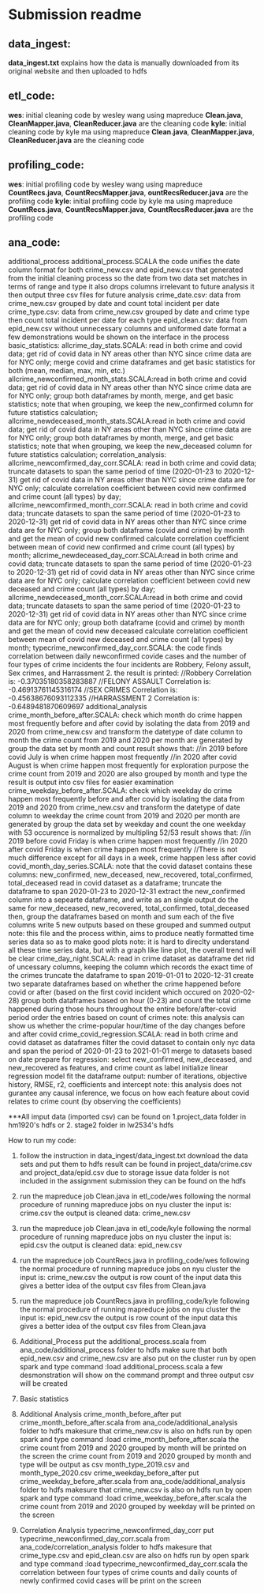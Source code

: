 # Submission readme
## data_ingest:
  **data_ingest.txt** explains how the data is manually downloaded from its original website
  and then uploaded to hdfs 
## etl_code:
  **wes**:
    initial cleaning code by wesley wang using mapreduce
    **Clean.java**, **CleanMapper.java**, **CleanReducer.java** are the cleaning code
  **kyle**:
    initial cleaning code by kyle ma using mapreduce
    **Clean.java**, **CleanMapper.java**, **CleanReducer.java** are the cleaning code
## profiling_code:
  **wes**:
    initial profiling code by wesley wang using mapreduce
    **CountRecs.java**, **CountRecsMapper.java**, **ountRecsReducer.java** are the profiling code
  **kyle**:
    initial profiling code by kyle ma using mapreduce
    **CountRecs.java**, **CountRecsMapper.java**, **CountRecsReducer.java** are the profiling code
## ana_code:
  additional_process
    additional_process.SCALA
    the code unifies the date column format for both crime_new.csv and epid_new.csv that generated
    from the initial cleaning process
    so the date from two data set matches in terms of range and type
    it also drops columns irrelevant to future analysis
    it then output three csv files for future analysis
      crime_date.csv: data from crime_new.csv grouped by date and count total incident per date
      crime_type.csv: data from crime_new.csv grouped by date and crime type then count total incident per date for each type
      epid_clean.csv: data from epid_new.csv without unnecessary columns and uniformed date format
    a few demonstrations would be shown on the interface in the process
  basic_statistics:
    allcrime_day_stats.SCALA: read in both crime and covid data;
			get rid of covid data in NY areas other than NYC since crime data are for NYC only;
			merge covid and crime dataframes and get basic statistics for both (mean, median, max, min, etc.)
    allcrime_newconfirmed_month_stats.SCALA:read in both crime and covid data;
			get rid of covid data in NY areas other than NYC since crime data are for NYC only;
			group both dataframes by month, merge, and get basic statistics;
			note that when grouping, we keep the new_confirmed column for future statistics calculation;
    allcrime_newdeceased_month_stats.SCALA:read in both crime and covid data;
			get rid of covid data in NY areas other than NYC since crime data are for NYC only;
			group both dataframes by month, merge, and get basic statistics;
			note that when grouping, we keep the new_deceased column for future statistics calculation;
  correlation_analysis:
    allcrime_newcomfirmed_day_corr.SCALA: read in both crime and covid data;
			truncate datasets to span the same period of time (2020-01-23 to 2020-12-31)
			get rid of covid data in NY areas other than NYC since crime data are for NYC only;
			calculate correlation coefficient between covid new confirmed and crime count (all types) by day;
    allcrime_newcomfirmed_month_corr.SCALA: read in both crime and covid data;
			truncate datasets to span the same period of time (2020-01-23 to 2020-12-31)
			get rid of covid data in NY areas other than NYC since crime data are for NYC only;
			group both dataframe (covid and crime) by month and get the mean of covid new confirmed
			calculate correlation coefficient between mean of covid new confirmed and crime count (all types) by month;
    allcrime_newdeceased_day_corr.SCALA:read in both crime and covid data;
			truncate datasets to span the same period of time (2020-01-23 to 2020-12-31)
			get rid of covid data in NY areas other than NYC since crime data are for NYC only;
			calculate correlation coefficient between covid new deceased and crime count (all types) by day;
    allcrime_newdeceased_month_corr.SCALA:read in both crime and covid data;
			truncate datasets to span the same period of time (2020-01-23 to 2020-12-31)
			get rid of covid data in NY areas other than NYC since crime data are for NYC only;
			group both dataframe (covid and crime) by month and get the mean of covid new deceased
			calculate correlation coefficient between mean of covid new deceased and crime count (all types) by month;
    typecrime_newconfirmed_day_corr.SCALA:
      the code finds correlation between daily newconfirmed covide cases and the number of four types of crime incidents
      the four incidents are Robbery, Felony assult, Sex crimes, and Harrassment 2.
      the result is printed:
        //Robbery Correlation is: -0.37035180358283887
	//FELONY ASSAULT Correlation is: -0.46913761145316174
	//SEX CRIMES Correlation is: -0.45638676093112335
	//HARRASSMENT 2 Correlation is: -0.6489481870609697
  additional_analysis
    crime_month_before_after.SCALA:
      check which month do crime happen most frequently before and after covid
      by isolating the data from 2019 and 2020 from crime_new.csv and transform the datetype of date column to month
      the crime count from 2019 and 2020 per month are generated by group the data set by month and count
      result shows that:
        //in 2019 before covid July is when crime happen most frequently
        //in 2020 after covid August is when crime happen most frequently
      for exploration purpose
      the crime count from 2019 and 2020 are also grouped by month and type 
      the result is output into csv files for easier examination
    crime_weekday_before_after.SCALA:
      check which weekday do crime happen most frequently before and after covid
      by isolating the data from 2019 and 2020 from crime_new.csv and transform the datetype of date column to weekday
      the crime count from 2019 and 2020 per month are generated by group the data set by weekday and count
      the one weekday with 53 occurence is normalized by multipling 52/53 
      result shows that:
	//in 2019 before covid Friday is when crime happen most frequently
	//in 2020 after covid Friday is when crime happen most frequently
	//There is not much difference except for all days in a week, crime happen less after covid
    covid_month_day_series.SCALA:
	note that the covid dataset contains these columns: new_confirmed, new_deceased, new_recovered, total_confirmed, total_deceased
	read in covid dataset as a dataframe;
	truncate the dataframe to span 2020-01-23 to 2020-12-31
	extract the new_confirmed column into a sepearte dataframe, and write as an single output
	do the same for new_deceased, new_recovered, total_confirmed, total_deceased
	then, group the dataframes based on month and sum each of the five columns
	write 5 new outputs based on these grouped and summed output
	note: this file and the process within, aims to produce neatly formatted time series data so as to make good plots
	note: it is hard to direclty understand all these time series data, but with a graph like line plot, the overall trend will be clear
    crime_day_night.SCALA:
	read in crime dataset as dataframe
	det rid of uncessary columns, keeping the column which records the exact time of the crimes
	truncate the dataframe to span 2019-01-01 to 2020-12-31
	create two separate dataframes based on whether the crime happened before covid or after (based on the first covid incident which occured on 2020-02-28)
	group both dataframes based on hour (0-23) and count the total crime happened during those hours throughout the entire before/after-covid period
	order the entries based on count of crimes
	note: this analysis can show us whether the crime-popular hour/time of the day changes before and after covid
    crime_covid_regression.SCALA:
	read in both crime and covid dataset as dataframes
	filter the covid dataset to contain only nyc data and span the period of 2020-01-23 to 2021-01-01
	merge to datasets based on date
	prepare for regression:
		select new_confirmed, new_deceased, and new_recovered as features, and crime count as label
		initialize linear regression model
		fit the dataframe
		output:
			number of iterations, objective history, RMSE, r2, coefficients and intercept
	note: this analysis does not gurantee any causal inference, we focus on how each feature about covid relates to crime count (by observing the coefficients)

***All imput data (imported csv) can be found on 1.project_data folder in hm1920's hdfs or 2. stage2 folder in lw2534's hdfs

How to run my code:
1. follow the instruction in data_ingest/data_ingest.txt
   download the data sets and put them to hdfs
   result can be found in project_data/crime.csv and project_data/epid.csv
   due to storage issue data folder is not included in the assignment submission
   they can be found on the hdfs
2. run the mapreduce job Clean.java in etl_code/wes following the normal procedure
   of running mapreduce jobs on nyu cluster
   the input is: crime.csv
   the output is cleaned data: crime_new.csv
3. run the mapreduce job Clean.java in etl_code/kyle following the normal procedure
   of running mapreduce jobs on nyu cluster
   the input is: epid.csv
   the output is cleaned data: epid_new.csv
4. run the mapreduce job CountRecs.java in profiling_code/wes following the normal procedure
   of running mapreduce jobs on nyu cluster
   the input is: crime_new.csv
   the output is row count of the input data
   this gives a better idea of the output csv files from Clean.java
5. run the mapreduce job CountRecs.java in profiling_code/kyle following the normal procedure
   of running mapreduce jobs on nyu cluster
   the input is: epid_new.csv
   the output is row count of the input data
   this gives a better idea of the output csv files from Clean.java
6. Additional_Process
   put the additional_process.scala from ana_code/additional_process folder to hdfs
   make sure that both epid_new.csv and crime_new.csv are also put on the cluster
   run by open spark and type command :load additional_process.scala
   a few desmonstration will show on the command prompt and three output csv will be created
7. Basic statistics
8. Additional Analysis
    crime_month_before_after
      put crime_month_before_after.scala from ana_code/additional_analysis folder to hdfs
      makesure that crime_new.csv is also on hdfs
      run by open spark and type command :load crime_month_before_after.scala 
      the crime count from 2019 and 2020 grouped by month will be printed on the screen
      the crime count from 2019 and 2020 grouped by month and type will be output as csv
        month_type_2019.csv and month_type_2020.csv
    crime_weekday_before_after
      put crime_weekday_before_after.scala from ana_code/additional_analysis folder to hdfs
      makesure that crime_new.csv is also on hdfs
      run by open spark and type command :load crime_weekday_before_after.scala 
      the crime count from 2019 and 2020 grouped by weekday will be printed on the screen
      

9. Correlation Analysis
    typecrime_newconfirmed_day_corr
      put typecrime_newconfirmed_day_corr.scala from ana_code/correlation_analysis folder to hdfs
      makesure that crime_type.csv and epid_clean.csv are also on hdfs
      run by open spark and type command :load typecrime_newconfirmed_day_corr.scala
      the correlation between four types of crime counts and daily counts of newly confirmed covid cases 
      will be print on the screen